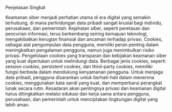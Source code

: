 Penjelasan Singkat

Keamanan siber menjadi perhatian utama di era digital yang semakin terhubung, di mana perlindungan data pribadi sangat krusial bagi individu, perusahaan, dan pemerintah. 
Kejahatan siber, seperti peretasan dan pencurian informasi, terus berkembang seiring kemajuan teknologi, mengakibatkan kerugian finansial dan ancaman terhadap privasi. 
Cookies, sebagai alat pengumpulan data pengguna, memiliki peran penting dalam meningkatkan pengalaman pengguna, namun juga menimbulkan risiko privasi. 
Pengelolaan cookies yang transparan dan kebijakan keamanan siber yang kuat diperlukan untuk melindungi data. 
Berbagai jenis cookies, seperti session cookies, persistent cookies, dan third-party cookies, memiliki fungsi berbeda dalam mendukung kenyamanan pengguna. 
Untuk menjaga data pribadi, pengguna disarankan untuk berhati-hati dalam menerima cookies, menggunakan kata sandi yang kuat, dan memperbarui perangkat lunak secara rutin. 
Kesadaran akan pentingnya privasi dan keamanan digital harus ditingkatkan melalui edukasi dan kerja sama antara pengguna, perusahaan, dan pemerintah untuk menciptakan lingkungan digital yang lebih aman.
